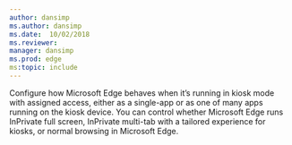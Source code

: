 ```yaml
---
author: dansimp
ms.author: dansimp
ms.date:  10/02/2018
ms.reviewer: 
manager: dansimp
ms.prod: edge
ms:topic: include
---
```


Configure how Microsoft Edge behaves when it’s running in kiosk mode with assigned access, either as a single-app or as one of many apps running on the kiosk device. You can control whether Microsoft Edge runs InPrivate full screen, InPrivate multi-tab with a tailored experience for kiosks, or normal browsing in Microsoft Edge.
